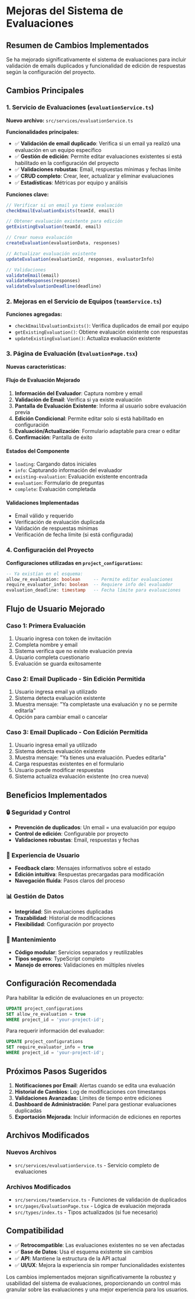 # Mejoras del Sistema de Evaluaciones

## Resumen de Cambios Implementados

Se ha mejorado significativamente el sistema de evaluaciones para incluir validación de emails duplicados y funcionalidad de edición de respuestas según la configuración del proyecto.

## Cambios Principales

### 1. Servicio de Evaluaciones (`evaluationService.ts`)

**Nuevo archivo:** `src/services/evaluationService.ts`

**Funcionalidades principales:**
- ✅ **Validación de email duplicado**: Verifica si un email ya realizó una evaluación en un equipo específico
- ✅ **Gestión de edición**: Permite editar evaluaciones existentes si está habilitado en la configuración del proyecto
- ✅ **Validaciones robustas**: Email, respuestas mínimas y fechas límite
- ✅ **CRUD completo**: Crear, leer, actualizar y eliminar evaluaciones
- ✅ **Estadísticas**: Métricas por equipo y análisis

**Funciones clave:**
```typescript
// Verificar si un email ya tiene evaluación
checkEmailEvaluationExists(teamId, email)

// Obtener evaluación existente para edición
getExistingEvaluation(teamId, email)

// Crear nueva evaluación
createEvaluation(evaluationData, responses)

// Actualizar evaluación existente
updateEvaluation(evaluationId, responses, evaluatorInfo)

// Validaciones
validateEmail(email)
validateResponses(responses)
validateEvaluationDeadline(deadline)
```

### 2. Mejoras en el Servicio de Equipos (`teamService.ts`)

**Funciones agregadas:**
- `checkEmailEvaluationExists()`: Verifica duplicados de email por equipo
- `getExistingEvaluation()`: Obtiene evaluación existente con respuestas
- `updateExistingEvaluation()`: Actualiza evaluación existente

### 3. Página de Evaluación (`EvaluationPage.tsx`)

**Nuevas características:**

#### Flujo de Evaluación Mejorado
1. **Información del Evaluador**: Captura nombre y email
2. **Validación de Email**: Verifica si ya existe evaluación
3. **Pantalla de Evaluación Existente**: Informa al usuario sobre evaluación previa
4. **Edición Condicional**: Permite editar solo si está habilitado en configuración
5. **Evaluación/Actualización**: Formulario adaptable para crear o editar
6. **Confirmación**: Pantalla de éxito

#### Estados del Componente
- `loading`: Cargando datos iniciales
- `info`: Capturando información del evaluador  
- `existing-evaluation`: Evaluación existente encontrada
- `evaluation`: Formulario de preguntas
- `complete`: Evaluación completada

#### Validaciones Implementadas
- Email válido y requerido
- Verificación de evaluación duplicada
- Validación de respuestas mínimas
- Verificación de fecha límite (si está configurada)

### 4. Configuración del Proyecto

**Configuraciones utilizadas en `project_configurations`:**

```sql
-- Ya existían en el esquema:
allow_re_evaluation: boolean     -- Permite editar evaluaciones
require_evaluator_info: boolean  -- Requiere info del evaluador
evaluation_deadline: timestamp   -- Fecha límite para evaluaciones
```

## Flujo de Usuario Mejorado

### Caso 1: Primera Evaluación
1. Usuario ingresa con token de invitación
2. Completa nombre y email
3. Sistema verifica que no existe evaluación previa
4. Usuario completa cuestionario
5. Evaluación se guarda exitosamente

### Caso 2: Email Duplicado - Sin Edición Permitida
1. Usuario ingresa email ya utilizado
2. Sistema detecta evaluación existente
3. Muestra mensaje: "Ya completaste una evaluación y no se permite editarla"
4. Opción para cambiar email o cancelar

### Caso 3: Email Duplicado - Con Edición Permitida
1. Usuario ingresa email ya utilizado
2. Sistema detecta evaluación existente
3. Muestra mensaje: "Ya tienes una evaluación. Puedes editarla"
4. Carga respuestas existentes en el formulario
5. Usuario puede modificar respuestas
6. Sistema actualiza evaluación existente (no crea nueva)

## Beneficios Implementados

### 🔒 Seguridad y Control
- **Prevención de duplicados**: Un email = una evaluación por equipo
- **Control de edición**: Configurable por proyecto
- **Validaciones robustas**: Email, respuestas y fechas

### 🎯 Experiencia de Usuario
- **Feedback claro**: Mensajes informativos sobre el estado
- **Edición intuitiva**: Respuestas precargadas para modificación
- **Navegación fluida**: Pasos claros del proceso

### 📊 Gestión de Datos
- **Integridad**: Sin evaluaciones duplicadas
- **Trazabilidad**: Historial de modificaciones
- **Flexibilidad**: Configuración por proyecto

### 🔧 Mantenimiento
- **Código modular**: Servicios separados y reutilizables
- **Tipos seguros**: TypeScript completo
- **Manejo de errores**: Validaciones en múltiples niveles

## Configuración Recomendada

Para habilitar la edición de evaluaciones en un proyecto:

```sql
UPDATE project_configurations 
SET allow_re_evaluation = true
WHERE project_id = 'your-project-id';
```

Para requerir información del evaluador:

```sql
UPDATE project_configurations 
SET require_evaluator_info = true
WHERE project_id = 'your-project-id';
```

## Próximos Pasos Sugeridos

1. **Notificaciones por Email**: Alertas cuando se edita una evaluación
2. **Historial de Cambios**: Log de modificaciones con timestamps
3. **Validaciones Avanzadas**: Límites de tiempo entre ediciones
4. **Dashboard de Administración**: Panel para gestionar evaluaciones duplicadas
5. **Exportación Mejorada**: Incluir información de ediciones en reportes

## Archivos Modificados

### Nuevos Archivos
- `src/services/evaluationService.ts` - Servicio completo de evaluaciones

### Archivos Modificados
- `src/services/teamService.ts` - Funciones de validación de duplicados
- `src/pages/EvaluationPage.tsx` - Lógica de evaluación mejorada
- `src/types/index.ts` - Tipos actualizados (si fue necesario)

## Compatibilidad

- ✅ **Retrocompatible**: Las evaluaciones existentes no se ven afectadas
- ✅ **Base de Datos**: Usa el esquema existente sin cambios
- ✅ **API**: Mantiene la estructura de la API actual
- ✅ **UI/UX**: Mejora la experiencia sin romper funcionalidades existentes

Los cambios implementados mejoran significativamente la robustez y usabilidad del sistema de evaluaciones, proporcionando un control más granular sobre las evaluaciones y una mejor experiencia para los usuarios.